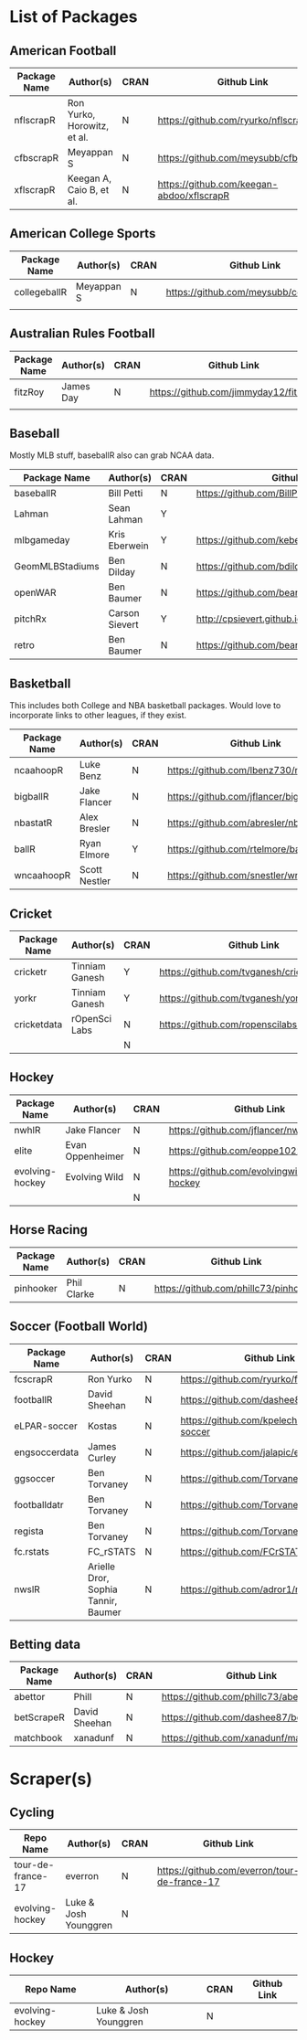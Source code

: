 # List of Packages 

## American Football 

| Package Name  	| Author(s)                   	| CRAN 	| Github Link                         	|
|---------------	|-----------------------------	|------	|-------------------------------------	|
| nflscrapR     	| Ron Yurko, Horowitz, et al. 	| N    	| https://github.com/ryurko/nflscrapR 	|
| cfbscrapR      	| Meyappan S                   	| N     | https://github.com/meysubb/cfbscrapR  |
| xflscrapR     	| Keegan A, Caio B, et al. 	| N    	| https://github.com/keegan-abdoo/xflscrapR 	|


## American College Sports

| Package Name  	| Author(s)  	| CRAN 	| Github Link                             	|
|---------------	|------------	|------	|-----------------------------------------	|
| collegeballR  	| Meyappan S 	| N    	| https://github.com/meysubb/collegeballR 	|
|               	|            	|      	|                                         	|

## Australian Rules Football 

| Package Name  	| Author(s)  	| CRAN 	| Github Link                             	|
|---------------	|------------	|------	|-----------------------------------------	|
| fitzRoy      	| James Day	| N    	| https://github.com/jimmyday12/fitzRoy	|
|               	|            	|      	|                                         	|


## Baseball 

Mostly MLB stuff, baseballR also can grab NCAA data. 

| Package Name  	| Author(s)     	| CRAN 	| Github Link                             	|
|---------------	|---------------	|------	|-----------------------------------------	|
| baseballR     	| Bill Petti    	| N    	| https://github.com/BillPetti/baseballr  	|
| Lahman        	| Sean Lahman   	| Y    	|                                         	|
| mlbgameday    	| Kris Eberwein 	| Y    	| https://github.com/keberwein/mlbgameday 	|
| GeomMLBStadiums   | Ben Dilday        | N     | https://github.com/bdilday/GeomMLBStadiums|
| openWAR           | Ben Baumer        | N     | https://github.com/beanumber/openWAR      | 
| pitchRx           | Carson Sievert    | Y     | http://cpsievert.github.io/pitchRx/       |
| retro             | Ben Baumer  	| N  	| https://github.com/beanumber/retro      	|

## Basketball 

This includes both College and NBA basketball packages. Would love to incorporate links to other leagues, if they exist. 

| Package Name  	| Author(s)    	| CRAN 	| Github Link                           	|
|---------------	|--------------	|------	|---------------------------------------	|
| ncaahoopR     	| Luke Benz    	| N    	| https://github.com/lbenz730/ncaahoopR 	|
| bigballR      	| Jake Flancer 	| N    	| https://github.com/jflancer/bigballR  	|
| nbastatR      	| Alex Bresler 	| N    	| https://github.com/abresler/nbastatR  	|
| ballR         	| Ryan Elmore  	| Y    	| https://github.com/rtelmore/ballr     	|
| wncaahoopR     	| Scott Nestler | N    	| https://github.com/snestler/wncaahoopR 	|

## Cricket

| Package Name  	| Author(s)      	| CRAN 	| Github Link                                 	|
|---------------	|----------------	|------	|---------------------------------------------	|
| cricketr      	| Tinniam Ganesh 	| Y    	| https://github.com/tvganesh/cricketr        	|
| yorkr         	| Tinniam Ganesh 	| Y    	| https://github.com/tvganesh/yorkr           	|
| cricketdata   	| rOpenSci Labs  	| N    	| https://github.com/ropenscilabs/cricketdata 	|
|               	|                	| N    	|                                             	|

## Hockey 

| Package Name  	| Author(s)    	| CRAN 	| Github Link                              	|
|---------------	|--------------	|------	|------------------------------------------	|
| nwhlR         	| Jake Flancer 	| N    	| https://github.com/jflancer/nwhlR 	    |
| elite          	| Evan Oppenheimer |   N   	| https://github.com/eoppe1022/elite       	|
| evolving-hockey | Evolving Wild| N    	|  https://github.com/evolvingwild/evolving-hockey |
|               	|              	| N    	|                                          	|

## Horse Racing 

| Package Name  	| Author(s)    	| CRAN 	| Github Link                              	|
|---------------	|--------------	|------	|------------------------------------------	|
| pinhooker         	| Phil Clarke 	| N    	| https://github.com/phillc73/pinhooker	    |



## Soccer (Football World)

| Package Name  	| Author(s)     	| CRAN 	| Github Link                                  	|
|---------------	|---------------	|------	|----------------------------------------------	|
| fcscrapR      	| Ron Yurko     	| N    	| https://github.com/ryurko/fcscrapR           	|
| footballR     	| David Sheehan 	| N    	| https://github.com/dashee87/footballR        	|
| eLPAR-soccer  	| Kostas        	| N    	| https://github.com/kpelechrinis/eLPAR-soccer 	|
| engsoccerdata 	| James Curley  	| N    	| https://github.com/jalapic/engsoccerdata     	|
| ggsoccer          | Ben Torvaney      | N     | https://github.com/Torvaney/ggsoccer          | 
| footballdatr      | Ben Torvaney      | N     | https://github.com/Torvaney/footballdatr      | 
| regista           | Ben Torvaney      | N     | https://github.com/Torvaney/regista           | 
| fc.rstats         | FC_rSTATS         | N     | https://github.com/FCrSTATS/fc.rstats         | 
| nwslR        | Arielle Dror, Sophia Tannir, Baumer | N     | https://github.com/adror1/nwslR         | 


## Betting data 

| Package Name  	| Author(s) 	| CRAN 	| Github Link                         	|
|---------------	|-----------	|------	|-------------------------------------	|
| abettor       	| Phill     	| N    	| https://github.com/phillc73/abettor 	|
| betScrapeR    	| David Sheehan    	| N    	| https://github.com/dashee87/betScrapeR 	|
| matchbook         | xanadunf          	| N    	|  https://github.com/xanadunf/matchbook  |

# Scraper(s)

## Cycling 

| Repo Name  	| Author(s) 	| CRAN 	| Github Link                         	|
|---------------	|-----------	|------	|-------------------------------------	|
| tour-de-france-17       	| everron    	| N    	| https://github.com/everron/tour-de-france-17 	|
| evolving-hockey      | Luke & Josh Younggren   | N    	|                                     	|


## Hockey

| Repo Name  	| Author(s) 	| CRAN 	| Github Link                         	|
|---------------	|-----------	|------	|-------------------------------------	|
| evolving-hockey      | Luke & Josh Younggren   | N    	|                                     	|
